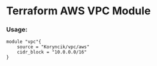 # Terraform AWS VPC Module

### Usage:
```
module "vpc"{
    source = "Koryncik/vpc/aws"
    cidr_block = "10.0.0.0/16"
}

```